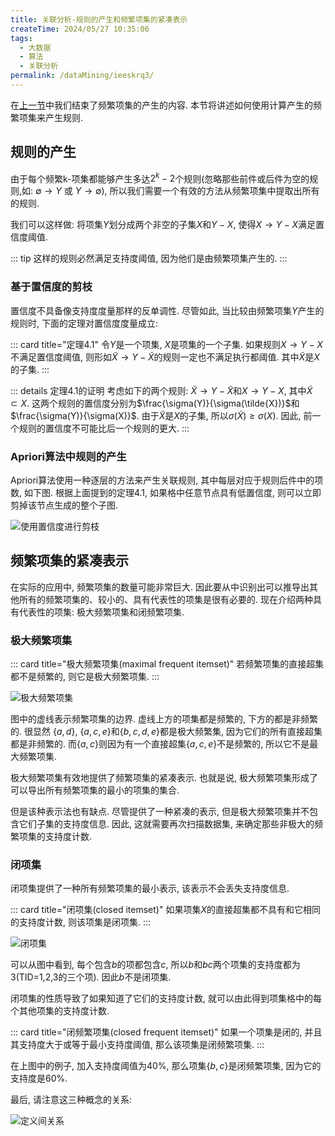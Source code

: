 ```yaml
---
title: 关联分析-规则的产生和频繁项集的紧凑表示
createTime: 2024/05/27 10:35:06
tags:
  - 大数据
  - 算法
  - 关联分析
permalink: /dataMining/ieeskrq3/
---
```


在[上一节](/pages/c090e5)中我们结束了频繁项集的产生的内容. 本节将讲述如何使用计算产生的频繁项集来产生规则.
<!-- more -->

## 规则的产生
由于每个频繁k-项集都能够产生多达$2^k - 2$个规则(忽略那些前件或后件为空的规则,如: $\emptyset \rightarrow Y$ 或 $Y \rightarrow \emptyset$), 所以我们需要一个有效的方法从频繁项集中提取出所有的规则. 

我们可以这样做: 将项集$Y$划分成两个非空的子集$X$和$Y-X$, 使得$X \rightarrow Y-X$满足置信度阈值. 

::: tip
这样的规则必然满足支持度阈值, 因为他们是由频繁项集产生的.
:::

### 基于置信度的剪枝
置信度不具备像支持度度量那样的反单调性. 尽管如此, 当比较由频繁项集$Y$产生的规则时, 下面的定理对置信度度量成立:

::: card  title="定理4.1"
令$Y$是一个项集, $X$是项集的一个子集. 如果规则$X \rightarrow Y-X$不满足置信度阈值, 则形如$\tilde{X} \rightarrow Y- \tilde{X}$的规则一定也不满足执行都阈值. 其中$\tilde{X}$是$X$的子集.
:::

::: details 定理4.1的证明
考虑如下的两个规则: $\tilde{X} \rightarrow Y- \tilde{X}$和$X \rightarrow Y-X$, 其中$\tilde{X} \subset X$. 这两个规则的置信度分别为$\frac{\sigma(Y)}{\sigma(\tilde{X})}$和$\frac{\sigma(Y)}{\sigma(X)}$. 由于$\tilde{X}$是$X$的子集, 所以$\sigma(\tilde{X}) \ge \sigma(X)$. 因此, 前一个规则的置信度不可能比后一个规则的更大.
:::

### Apriori算法中规则的产生
Apriori算法使用一种逐层的方法来产生关联规则, 其中每层对应于规则后件中的项数, 如下图. 根据上面提到的定理4.1, 如果格中任意节点具有低置信度, 则可以立即剪掉该节点生成的整个子图.

![使用置信度进行剪枝](/screen_shot/Snipaste_2024-05-30_15-08-59.png "使用置信度进行剪枝")


## 频繁项集的紧凑表示
在实际的应用中, 频繁项集的数量可能非常巨大. 因此要从中识别出可以推导出其他所有的频繁项集的、较小的、具有代表性的项集是很有必要的. 现在介绍两种具有代表性的项集: 极大频繁项集和闭频繁项集.

### 极大频繁项集

::: card  title="极大频繁项集(maximal frequent itemset)"
若频繁项集的直接超集都不是频繁的, 则它是极大频繁项集.
:::


![极大频繁项集](/screen_shot/Snipaste_2024-05-30_15-24-34.png "极大频繁项集")


图中的虚线表示频繁项集的边界. 虚线上方的项集都是频繁的, 下方的都是非频繁的. 很显然 $\{a, d\}$, $\{a,c,e\}$和$\{b,c,d,e\}$都是极大频繁集, 因为它们的所有直接超集都是非频繁的. 而$\{a,c\}$则因为有一个直接超集$\{a,c,e\}$不是频繁的, 所以它不是最大频繁项集.

极大频繁项集有效地提供了频繁项集的紧凑表示. 也就是说, 极大频繁项集形成了可以导出所有频繁项集的最小的项集的集合.

但是该种表示法也有缺点. 尽管提供了一种紧凑的表示, 但是极大频繁项集并不包含它们子集的支持度信息. 因此, 这就需要再次扫描数据集, 来确定那些非极大的频繁项集的支持度计数.

### 闭项集
闭项集提供了一种所有频繁项集的最小表示, 该表示不会丢失支持度信息.

::: card  title="闭项集(closed itemset)"
如果项集$X$的直接超集都不具有和它相同的支持度计数, 则该项集是闭项集.
:::


![闭项集](/screen_shot/Snipaste_2024-05-30_15-34-03.png "闭项集")


可以从图中看到, 每个包含$b$的项都包含$c$, 所以$b$和$bc$两个项集的支持度都为3(TID=1,2,3的三个项). 因此$b$不是闭项集.

闭项集的性质导致了如果知道了它们的支持度计数, 就可以由此得到项集格中的每个其他项集的支持度计数.

::: card  title="闭频繁项集(closed frequent itemset)"
如果一个项集是闭的, 并且其支持度大于或等于最小支持度阈值, 那么该项集是闭频繁项集.
:::

在上图中的例子, 加入支持度阈值为40%, 那么项集$\{b,c\}$是闭频繁项集, 因为它的支持度是60%.

最后, 请注意这三种概念的关系:


![定义间关系](/screen_shot/Snipaste_2024-05-30_15-41-57.png "定义间关系")
